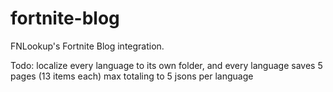# fortnite-blog
FNLookup's Fortnite Blog integration.

Todo: localize every language to its own folder, and every language saves 5 pages (13 items each) max totaling to 5 jsons per language
